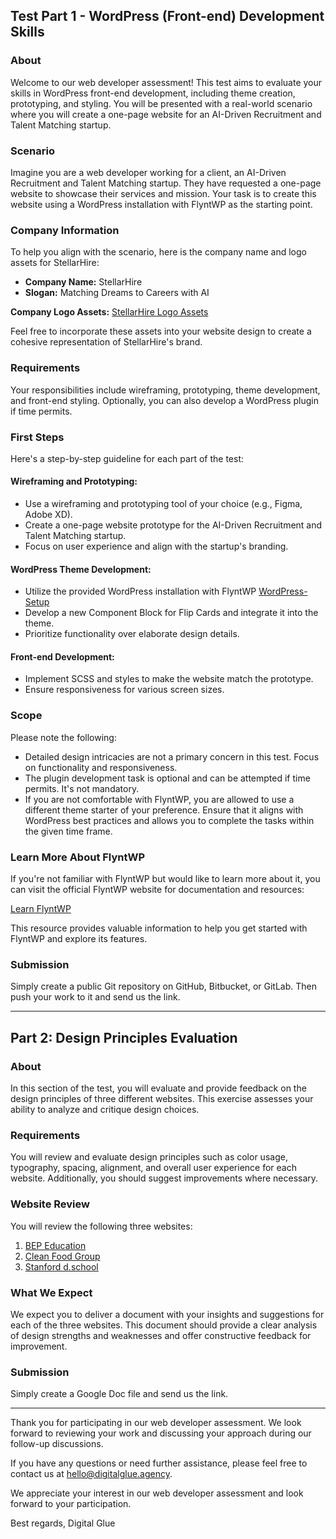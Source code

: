 ## Test Part 1 - WordPress (Front-end) Development Skills

### About
Welcome to our web developer assessment! This test aims to evaluate your skills in WordPress front-end development, including theme creation, prototyping, and styling. You will be presented with a real-world scenario where you will create a one-page website for an AI-Driven Recruitment and Talent Matching startup.

### Scenario
Imagine you are a web developer working for a client, an AI-Driven Recruitment and Talent Matching startup. They have requested a one-page website to showcase their services and mission. Your task is to create this website using a WordPress installation with FlyntWP as the starting point.

### Company Information
To help you align with the scenario, here is the company name and logo assets for StellarHire:

- **Company Name:** StellarHire
- **Slogan:** Matching Dreams to Careers with AI

**Company Logo Assets:** [StellarHire Logo Assets](./StellarHire-01.svg)

Feel free to incorporate these assets into your website design to create a cohesive representation of StellarHire's brand.


### Requirements
Your responsibilities include wireframing, prototyping, theme development, and front-end styling. Optionally, you can also develop a WordPress plugin if time permits.

### First Steps
Here's a step-by-step guideline for each part of the test:

#### Wireframing and Prototyping:
- Use a wireframing and prototyping tool of your choice (e.g., Figma, Adobe XD).
- Create a one-page website prototype for the AI-Driven Recruitment and Talent Matching startup.
- Focus on user experience and align with the startup's branding.

#### WordPress Theme Development:
- Utilize the provided WordPress installation with FlyntWP [WordPress-Setup](./WordPress-Setup)
- Develop a new Component Block for Flip Cards and integrate it into the theme.
- Prioritize functionality over elaborate design details.

#### Front-end Development:
- Implement SCSS and styles to make the website match the prototype.
- Ensure responsiveness for various screen sizes.

### Scope
Please note the following:

- Detailed design intricacies are not a primary concern in this test. Focus on functionality and responsiveness.
- The plugin development task is optional and can be attempted if time permits. It's not mandatory.
- If you are not comfortable with FlyntWP, you are allowed to use a different theme starter of your preference. Ensure that it aligns with WordPress best practices and allows you to complete the tasks within the given time frame.

### Learn More About FlyntWP
If you're not familiar with FlyntWP but would like to learn more about it, you can visit the official FlyntWP website for documentation and resources:

[Learn FlyntWP](https://flyntwp.com/)

This resource provides valuable information to help you get started with FlyntWP and explore its features.

### Submission
Simply create a public Git repository on GitHub, Bitbucket, or GitLab. Then push your work to it and send us the link.

---

## Part 2: Design Principles Evaluation

### About
In this section of the test, you will evaluate and provide feedback on the design principles of three different websites. This exercise assesses your ability to analyze and critique design choices.

### Requirements
You will review and evaluate design principles such as color usage, typography, spacing, alignment, and overall user experience for each website. Additionally, you should suggest improvements where necessary.

### Website Review
You will review the following three websites:

1. [BEP Education](https://bep.education/)
2. [Clean Food Group](https://cleanfood.group/)
3. [Stanford d.school](https://dschool.stanford.edu/)

### What We Expect
We expect you to deliver a document with your insights and suggestions for each of the three websites. This document should provide a clear analysis of design strengths and weaknesses and offer constructive feedback for improvement.

### Submission
Simply create a Google Doc file and send us the link.

---

Thank you for participating in our web developer assessment. We look forward to reviewing your work and discussing your approach during our follow-up discussions.

If you have any questions or need further assistance, please feel free to contact us at hello@digitalglue.agency.

We appreciate your interest in our web developer assessment and look forward to your participation.

Best regards,
Digital Glue
